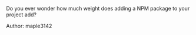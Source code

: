 Do you ever wonder how much weight does adding a NPM package to your project add?

Author: maple3142
